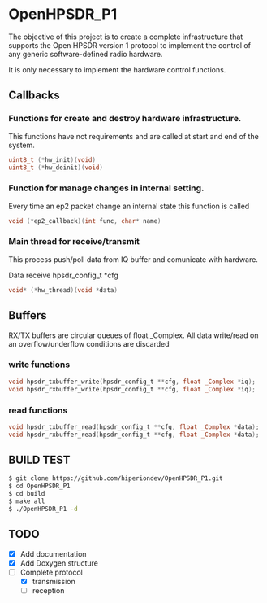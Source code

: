 # OpenHPSDR_P1
The objective of this project is to create a complete infrastructure that supports the Open HPSDR version 1 protocol to implement the control of any generic software-defined radio hardware.

It is only necessary to implement the hardware control functions.

## Callbacks

### Functions for create and destroy hardware infrastructure.

This functions have not requirements and are called at start and end of the system.
```c
uint8_t (*hw_init)(void)
uint8_t (*hw_deinit)(void)
```

### Function for manage changes in internal setting.

Every time an ep2 packet change an internal state this function is called
```c
void (*ep2_callback)(int func, char* name)
```

### Main thread for receive/transmit

This process push/poll data from IQ buffer and comunicate with hardware.

Data receive hpsdr_config_t *cfg
```c
void* (*hw_thread)(void *data)
```

## Buffers

RX/TX buffers are circular queues of float _Complex. All data write/read on an overflow/underflow conditions are discarded

### write functions
```c
void hpsdr_txbuffer_write(hpsdr_config_t **cfg, float _Complex *iq);
void hpsdr_rxbuffer_write(hpsdr_config_t **cfg, float _Complex *iq);
```

### read functions
```c
void hpsdr_txbuffer_read(hpsdr_config_t **cfg, float _Complex *data);
void hpsdr_rxbuffer_read(hpsdr_config_t **cfg, float _Complex *data);
```

## BUILD TEST
```bash
$ git clone https://github.com/hiperiondev/OpenHPSDR_P1.git
$ cd OpenHPSDR_P1
$ cd build
$ make all
$ ./OpenHPSDR_P1 -d
```

## TODO
* [x] Add documentation
* [x] Add Doxygen structure
* [ ] Complete protocol
   * [x] transmission
   * [ ] reception
